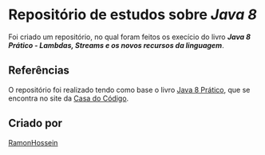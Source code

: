 # Repositório de estudos sobre ***Java 8***

Foi criado um repositório, no qual foram feitos os execício do livro ***Java 8 Prático - Lambdas, Streams e os novos recursos da linguagem***.

## Referências

O repositório foi realizado tendo como base o livro [Java 8 Prático](https://www.casadocodigo.com.br/products/livro-java8), que se encontra no site da [Casa do Código](https://www.casadocodigo.com.br/).

## Criado por

[RamonHossein](https://github.com/RamonHossein)

